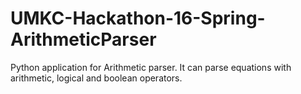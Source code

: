 # UMKC-Hackathon-16-Spring-ArithmeticParser
Python application for Arithmetic parser. It can parse equations with arithmetic, logical and boolean operators.

